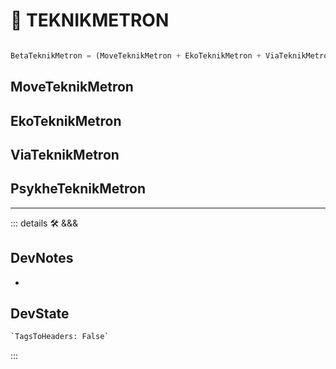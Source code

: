 # 🔷 <beta>TEKNIKMETRON</beta>

```py

BetaTeknikMetron = (MoveTeknikMetron + EkoTeknikMetron + ViaTeknikMetron + PsykheTeknikMetron)

```

## MoveTeknikMetron

## EkoTeknikMetron

## ViaTeknikMetron

## PsykheTeknikMetron

---

<!-- =================================================== -->
<!-- =================================================== -->
<!-- =================================================== -->
<!-- =================================================== -->
<!-- =================================================== -->
::: details 🛠 <dev>&&&</dev>

## DevNotes

-

## DevState

```py
`TagsToHeaders: False`
```

:::
